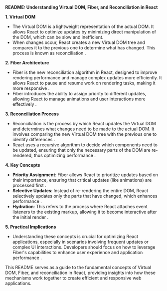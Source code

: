 **README: Understanding Virtual DOM, Fiber, and Reconciliation in React**

**1. Virtual DOM**
- The Virtual DOM is a lightweight representation of the actual DOM. It allows React to optimize updates by minimizing direct manipulation of the DOM, which can be slow and inefficient.
- When changes occur, React creates a new Virtual DOM tree and compares it to the previous one to determine what has changed. This process is known as reconciliation .

**2. Fiber Architecture**
- Fiber is the new reconciliation algorithm in React, designed to improve rendering performance and manage complex updates more efficiently. It allows React to pause and resume work on rendering tasks, making it more responsive .
- Fiber introduces the ability to assign priority to different updates, allowing React to manage animations and user interactions more effectively .

**3. Reconciliation Process**
- Reconciliation is the process by which React updates the Virtual DOM and determines what changes need to be made to the actual DOM. It involves comparing the new Virtual DOM tree with the previous one to identify differences .
- React uses a recursive algorithm to decide which components need to be updated, ensuring that only the necessary parts of the DOM are re-rendered, thus optimizing performance .

**4. Key Concepts**
- **Priority Assignment**: Fiber allows React to prioritize updates based on their importance, ensuring that critical updates (like animations) are processed first .
- **Selective Updates**: Instead of re-rendering the entire DOM, React selectively updates only the parts that have changed, which enhances performance .
- **Hydration**: This refers to the process where React attaches event listeners to the existing markup, allowing it to become interactive after the initial render .

**5. Practical Implications**
- Understanding these concepts is crucial for optimizing React applications, especially in scenarios involving frequent updates or complex UI interactions. Developers should focus on how to leverage Fiber's capabilities to enhance user experience and application performance .

This README serves as a guide to the fundamental concepts of Virtual DOM, Fiber, and reconciliation in React, providing insights into how these mechanisms work together to create efficient and responsive web applications.